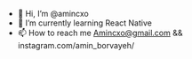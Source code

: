 - 👋 Hi, I’m @amincxo
- 🌱 I’m currently learning React Native 
- 📫 How to reach me Amincxo@gmail.com && instagram.com/amin_borvayeh/

<!---
amincxo/amincxo is a ✨ special ✨ repository because its `README.md` (this file) appears on your GitHub profile.
You can click the Preview link to take a look at your changes.
--->
